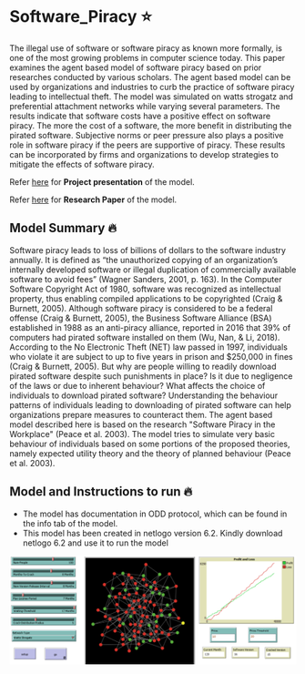 # Software_Piracy ⭐

The illegal use of software or software piracy as known more formally, is one
of the most growing problems in computer science today. This paper examines
the agent based model of software piracy based on prior researches conducted
by various scholars. The agent based model can be used by organizations and
industries to curb the practice of software piracy leading to intellectual theft. The
model was simulated on watts strogatz and preferential attachment networks while
varying several parameters. The results indicate that software costs have a positive
effect on software piracy. The more the cost of a software, the more benefit in
distributing the pirated software. Subjective norms or peer pressure also plays a
positive role in software piracy if the peers are supportive of piracy. These results
can be incorporated by firms and organizations to develop strategies to mitigate the
effects of software piracy.

Refer [here](./Software_Piracy_Presentation.pdf) for **Project presentation** of the model.

Refer [here](./Software_Piracy_Report.pdf) for **Research Paper** of the model.


## Model Summary 🔥

Software piracy leads to loss of billions of dollars to the software industry annually. It is defined as
“the unauthorized copying of an organization’s internally developed software or illegal duplication of
commercially available software to avoid fees” (Wagner Sanders, 2001, p. 163). In the Computer
Software Copyright Act of 1980, software was recognized as intellectual property, thus enabling
compiled applications to be copyrighted (Craig & Burnett, 2005). Although software piracy is
considered to be a federal offense (Craig & Burnett, 2005), the Business Software Alliance (BSA)
established in 1988 as an anti-piracy alliance, reported in 2016 that 39% of computers had pirated
software installed on them (Wu, Nan, & Li, 2018). According to the No Electronic Theft (NET) law
passed in 1997, individuals who violate it are subject to up to five years in prison and $250,000 in
fines (Craig & Burnett, 2005).
But why are people willing to readily download pirated software despite such punishments in place?
Is it due to negligence of the laws or due to inherent behaviour? What affects the choice of individuals
to download pirated software? Understanding the behaviour patterns of individuals leading to
downloading of pirated software can help organizations prepare measures to counteract them. The
agent based model described here is based on the research "Software Piracy in the Workplace" (Peace
et al. 2003). The model tries to simulate very basic behaviour of individuals based on some portions
of the proposed theories, namely expected utility theory and the theory of planned behaviour (Peace
et al. 2003).

## Model and Instructions to run 🔥

- The model has documentation in ODD protocol, which can be found in the info tab of the model. 
- This model has been created in netlogo version 6.2. Kindly download netlogo 6.2 and use it to run the model 

![picture alt](./model.png "Model")
